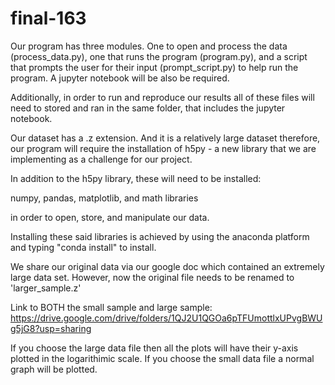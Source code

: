 # final-163

Our program has three modules. One to open and process the data (process_data.py),
one that runs the program (program.py), and a script that prompts the user for 
their input (prompt_script.py) to help run the program. A jupyter notebook will be
also be required.  

Additionally, in order to run and reproduce our results all of these files will 
need to stored and ran in the same folder, that includes the jupyter notebook. 

Our dataset has a .z extension. And it is a relatively large dataset therefore, 
our program will require the installation of h5py - a new library that we are
implementing as a challenge for our project. 

In addition to the h5py library, these will need to be installed:

  numpy, pandas, matplotlib, and math libraries 
  
in order to open, store, and manipulate our data.

Installing these said libraries is achieved by using the anaconda platform and typing 
"conda install" to install.

We share our original data via our google doc which contained an extremely large data set.
However, now the original file needs to be renamed to 'larger_sample.z'

Link to BOTH the small sample and large sample:
https://drive.google.com/drive/folders/1QJ2U1QGOa6pTFUmottlxUPvgBWUg5jG8?usp=sharing

If you choose the large data file then all the plots will have their y-axis plotted in the 
logarithimic scale.
If you choose the small data file a normal graph will be plotted.

